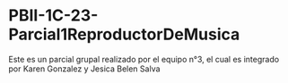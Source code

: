 # PBII-1C-23-Parcial1ReproductorDeMusica
Este es un parcial grupal realizado por el equipo n°3, el cual es integrado por Karen Gonzalez y Jesica Belen Salva
